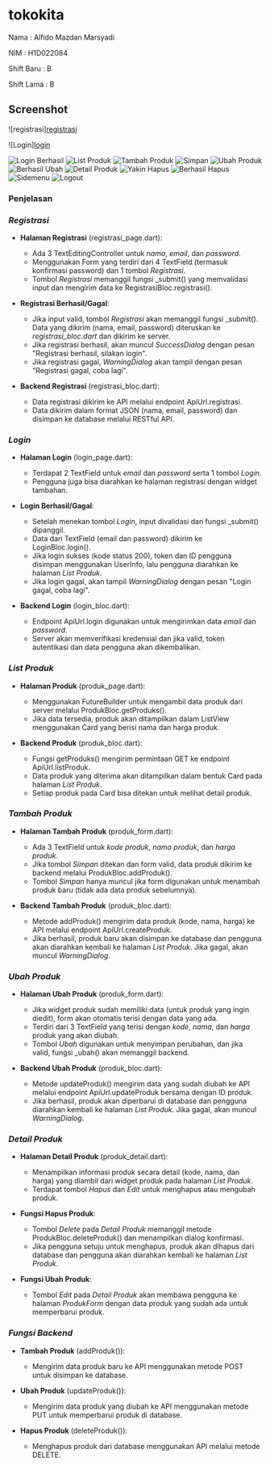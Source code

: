 # tokokita

Nama    : Alfido Mazdan Marsyadi

NIM     : H1D022084

Shift Baru : B

Shift Lama : B

## Screenshot


![registrasi][registrasi](https://github.com/user-attachments/assets/80e7cc01-df0e-451c-a571-c811733a69da)

![Login][login](https://github.com/user-attachments/assets/194a9f26-d584-495d-9435-ae63e8bbadd1)

![Login Berhasil](loginberhasil.jpg)
![List Produk](listproduk.jpg)
![Tambah Produk](tambahproduk.jpg)
![Simpan](datasimpan.jpg)
![Ubah Produk](ubahproduk.jpg)
![Berhasil Ubah](berhasildiubah.jpg)
![Detail Produk](detailproduk.jpg)
![Yakin Hapus](yakinhapus.jpg)
![Berhasil Hapus](berhasilhapus.jpg)
![Sidemenu](sidemenu.jpg)
![Logout](logout.jpg)

### Penjelasan

### *Registrasi*
- **Halaman Registrasi** (registrasi_page.dart):
  - Ada 3 TextEditingController untuk *nama*, *email*, dan *password*.
  - Menggunakan Form yang terdiri dari 4 TextField (termasuk konfirmasi password) dan 1 tombol *Registrasi*.
  - Tombol *Registrasi* memanggil fungsi _submit() yang memvalidasi input dan mengirim data ke RegistrasiBloc.registrasi().

- **Registrasi Berhasil/Gagal**:
  - Jika input valid, tombol *Registrasi* akan memanggil fungsi _submit(). Data yang dikirim (nama, email, password) diteruskan ke *registrasi_bloc.dart* dan dikirim ke server.
  - Jika registrasi berhasil, akan muncul *SuccessDialog* dengan pesan "Registrasi berhasil, silakan login".
  - Jika registrasi gagal, *WarningDialog* akan tampil dengan pesan "Registrasi gagal, coba lagi".

- **Backend Registrasi** (registrasi_bloc.dart):
  - Data registrasi dikirim ke API melalui endpoint ApiUrl.registrasi.
  - Data dikirim dalam format JSON (nama, email, password) dan disimpan ke database melalui RESTful API.

### *Login*
- **Halaman Login** (login_page.dart):
  - Terdapat 2 TextField untuk *email* dan *password* serta 1 tombol *Login*.
  - Pengguna juga bisa diarahkan ke halaman registrasi dengan widget tambahan.

- **Login Berhasil/Gagal**:
  - Setelah menekan tombol *Login*, input divalidasi dan fungsi _submit() dipanggil.
  - Data dari TextField (email dan password) dikirim ke LoginBloc.login().
  - Jika login sukses (kode status 200), token dan ID pengguna disimpan menggunakan UserInfo, lalu pengguna diarahkan ke halaman *List Produk*.
  - Jika login gagal, akan tampil *WarningDialog* dengan pesan "Login gagal, coba lagi".

- **Backend Login** (login_bloc.dart):
  - Endpoint ApiUrl.login digunakan untuk mengirimkan data *email* dan *password*.
  - Server akan memverifikasi kredensial dan jika valid, token autentikasi dan data pengguna akan dikembalikan.

### *List Produk*
- **Halaman Produk** (produk_page.dart):
  - Menggunakan FutureBuilder untuk mengambil data produk dari server melalui ProdukBloc.getProduks().
  - Jika data tersedia, produk akan ditampilkan dalam ListView menggunakan Card yang berisi nama dan harga produk.

- **Backend Produk** (produk_bloc.dart):
  - Fungsi getProduks() mengirim permintaan GET ke endpoint ApiUrl.listProduk.
  - Data produk yang diterima akan ditampilkan dalam bentuk Card pada halaman *List Produk*.
  - Setiap produk pada Card bisa ditekan untuk melihat detail produk.

### *Tambah Produk*
- **Halaman Tambah Produk** (produk_form.dart):
  - Ada 3 TextField untuk *kode produk*, *nama produk*, dan *harga produk*.
  - Jika tombol *Simpan* ditekan dan form valid, data produk dikirim ke backend melalui ProdukBloc.addProduk().
  - Tombol *Simpan* hanya muncul jika form digunakan untuk menambah produk baru (tidak ada data produk sebelumnya).

- **Backend Tambah Produk** (produk_bloc.dart):
  - Metode addProduk() mengirim data produk (kode, nama, harga) ke API melalui endpoint ApiUrl.createProduk.
  - Jika berhasil, produk baru akan disimpan ke database dan pengguna akan diarahkan kembali ke halaman *List Produk*. Jika gagal, akan muncul *WarningDialog*.

### *Ubah Produk*
- **Halaman Ubah Produk** (produk_form.dart):
  - Jika widget produk sudah memiliki data (untuk produk yang ingin diedit), form akan otomatis terisi dengan data yang ada.
  - Terdiri dari 3 TextField yang terisi dengan *kode*, *nama*, dan *harga* produk yang akan diubah.
  - Tombol *Ubah* digunakan untuk menyimpan perubahan, dan jika valid, fungsi _ubah() akan memanggil backend.

- **Backend Ubah Produk** (produk_bloc.dart):
  - Metode updateProduk() mengirim data yang sudah diubah ke API melalui endpoint ApiUrl.updateProduk bersama dengan ID produk.
  - Jika berhasil, produk akan diperbarui di database dan pengguna diarahkan kembali ke halaman *List Produk*. Jika gagal, akan muncul *WarningDialog*.

### *Detail Produk*
- **Halaman Detail Produk** (produk_detail.dart):
  - Menampilkan informasi produk secara detail (kode, nama, dan harga) yang diambil dari widget produk pada halaman *List Produk*.
  - Terdapat tombol *Hapus* dan *Edit* untuk menghapus atau mengubah produk.

- **Fungsi Hapus Produk**:
  - Tombol *Delete* pada *Detail Produk* memanggil metode ProdukBloc.deleteProduk() dan menampilkan dialog konfirmasi.
  - Jika pengguna setuju untuk menghapus, produk akan dihapus dari database dan pengguna akan diarahkan kembali ke halaman *List Produk*.

- **Fungsi Ubah Produk**:
  - Tombol *Edit* pada *Detail Produk* akan membawa pengguna ke halaman *ProdukForm* dengan data produk yang sudah ada untuk memperbarui produk.

### *Fungsi Backend*
- **Tambah Produk** (addProduk()):
  - Mengirim data produk baru ke API menggunakan metode POST untuk disimpan ke database.

- **Ubah Produk** (updateProduk()):
  - Mengirim data produk yang diubah ke API menggunakan metode PUT untuk memperbarui produk di database.

- **Hapus Produk** (deleteProduk()):
  - Menghapus produk dari database menggunakan API melalui metode DELETE.


